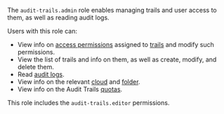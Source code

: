 The `audit-trails.admin` role enables managing trails and user access to them, as well as reading audit logs.

Users with this role can:
* View info on [access permissions](../../iam/concepts/access-control/index.md) assigned to [trails](../../audit-trails/concepts/trail.md) and modify such permissions.
* View the list of trails and info on them, as well as create, modify, and delete them.
* Read [audit logs](../../audit-trails/concepts/index.md).
* View info on the relevant [cloud](../../resource-manager/concepts/resources-hierarchy.md#cloud) and [folder](../../resource-manager/concepts/resources-hierarchy.md#folder).
* View info on the Audit Trails [quotas](../../audit-trails/concepts/limits.md#audit-trails-quotas).

This role includes the `audit-trails.editor` permissions.